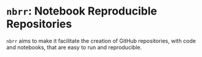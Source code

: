 # `nbrr`: Notebook Reproducible Repositories

`nbrr` aims to make it facilitate the creation of GitHub repositories, with code and notebooks, that are easy to run and reproducible.